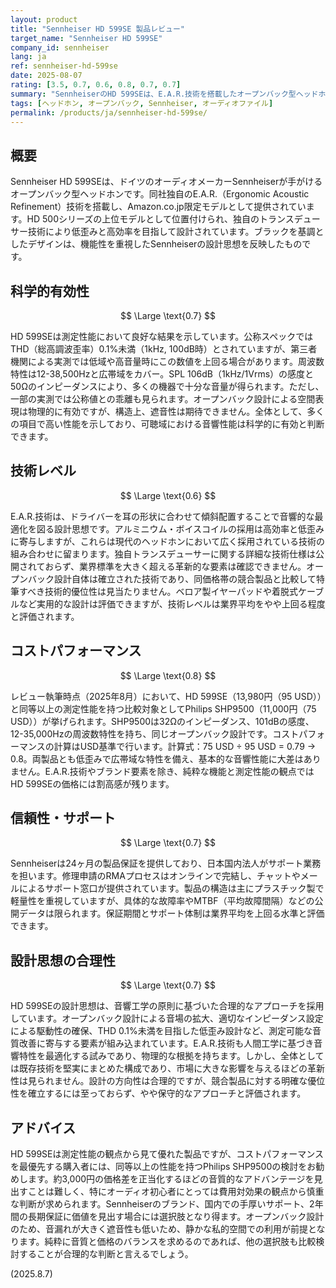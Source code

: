```yaml
---
layout: product
title: "Sennheiser HD 599SE 製品レビュー"
target_name: "Sennheiser HD 599SE"
company_id: sennheiser
lang: ja
ref: sennheiser-hd-599se
date: 2025-08-07
rating: [3.5, 0.7, 0.6, 0.8, 0.7, 0.7]
summary: "SennheiserのHD 599SEは、E.A.R.技術を搭載したオープンバック型ヘッドホンです。測定性能は良好ですが、同等以上の性能を持つより安価な選択肢が存在するため、コストパフォーマンスの面で課題があります。"
tags: [ヘッドホン, オープンバック, Sennheiser, オーディオファイル]
permalink: /products/ja/sennheiser-hd-599se/
---
```


## 概要

Sennheiser HD 599SEは、ドイツのオーディオメーカーSennheiserが手がけるオープンバック型ヘッドホンです。同社独自のE.A.R.（Ergonomic Acoustic Refinement）技術を搭載し、Amazon.co.jp限定モデルとして提供されています。HD 500シリーズの上位モデルとして位置付けられ、独自のトランスデューサー技術により低歪みと高効率を目指して設計されています。ブラックを基調としたデザインは、機能性を重視したSennheiserの設計思想を反映したものです。

## 科学的有効性

$$ \Large \text{0.7} $$

HD 599SEは測定性能において良好な結果を示しています。公称スペックではTHD（総高調波歪率）0.1%未満（1kHz, 100dB時）とされていますが、第三者機関による実測では低域や高音量時にこの数値を上回る場合があります。周波数特性は12-38,500Hzと広帯域をカバー。SPL 106dB（1kHz/1Vrms）の感度と50Ωのインピーダンスにより、多くの機器で十分な音量が得られます。ただし、一部の実測では公称値との乖離も見られます。オープンバック設計による空間表現は物理的に有効ですが、構造上、遮音性は期待できません。全体として、多くの項目で高い性能を示しており、可聴域における音響性能は科学的に有効と判断できます。

## 技術レベル

$$ \Large \text{0.6} $$

E.A.R.技術は、ドライバーを耳の形状に合わせて傾斜配置することで音響的な最適化を図る設計思想です。アルミニウム・ボイスコイルの採用は高効率と低歪みに寄与しますが、これらは現代のヘッドホンにおいて広く採用されている技術の組み合わせに留まります。独自トランスデューサーに関する詳細な技術仕様は公開されておらず、業界標準を大きく超える革新的な要素は確認できません。オープンバック設計自体は確立された技術であり、同価格帯の競合製品と比較して特筆すべき技術的優位性は見当たりません。ベロア製イヤーパッドや着脱式ケーブルなど実用的な設計は評価できますが、技術レベルは業界平均をやや上回る程度と評価されます。

## コストパフォーマンス

$$ \Large \text{0.8} $$

レビュー執筆時点（2025年8月）において、HD 599SE（13,980円（95 USD））と同等以上の測定性能を持つ比較対象としてPhilips SHP9500（11,000円（75 USD））が挙げられます。SHP9500は32Ωのインピーダンス、101dBの感度、12-35,000Hzの周波数特性を持ち、同じオープンバック設計です。コストパフォーマンスの計算はUSD基準で行います。計算式：75 USD ÷ 95 USD = 0.79 → 0.8。両製品とも低歪みで広帯域な特性を備え、基本的な音響性能に大差はありません。E.A.R.技術やブランド要素を除き、純粋な機能と測定性能の観点ではHD 599SEの価格には割高感が残ります。

## 信頼性・サポート

$$ \Large \text{0.7} $$

Sennheiserは24ヶ月の製品保証を提供しており、日本国内法人がサポート業務を担います。修理申請のRMAプロセスはオンラインで完結し、チャットやメールによるサポート窓口が提供されています。製品の構造は主にプラスチック製で軽量性を重視していますが、具体的な故障率やMTBF（平均故障間隔）などの公開データは限られます。保証期間とサポート体制は業界平均を上回る水準と評価できます。

## 設計思想の合理性

$$ \Large \text{0.7} $$

HD 599SEの設計思想は、音響工学の原則に基づいた合理的なアプローチを採用しています。オープンバック設計による音場の拡大、適切なインピーダンス設定による駆動性の確保、THD 0.1%未満を目指した低歪み設計など、測定可能な音質改善に寄与する要素が組み込まれています。E.A.R.技術も人間工学に基づき音響特性を最適化する試みであり、物理的な根拠を持ちます。しかし、全体としては既存技術を堅実にまとめた構成であり、市場に大きな影響を与えるほどの革新性は見られません。設計の方向性は合理的ですが、競合製品に対する明確な優位性を確立するには至っておらず、やや保守的なアプローチと評価されます。

## アドバイス

HD 599SEは測定性能の観点から見て優れた製品ですが、コストパフォーマンスを最優先する購入者には、同等以上の性能を持つPhilips SHP9500の検討をお勧めします。約3,000円の価格差を正当化するほどの音質的なアドバンテージを見出すことは難しく、特にオーディオ初心者にとっては費用対効果の観点から慎重な判断が求められます。Sennheiserのブランド、国内での手厚いサポート、2年間の長期保証に価値を見出す場合には選択肢となり得ます。オープンバック設計のため、音漏れが大きく遮音性も低いため、静かな私的空間での利用が前提となります。純粋に音質と価格のバランスを求めるのであれば、他の選択肢も比較検討することが合理的な判断と言えるでしょう。

(2025.8.7)
